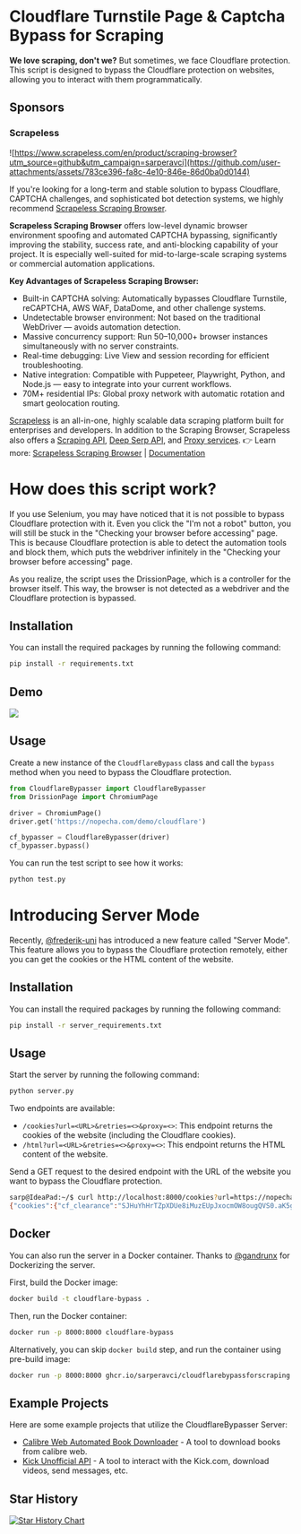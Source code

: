 # Cloudflare Turnstile Page & Captcha Bypass for Scraping

**We love scraping, don't we?** But sometimes, we face Cloudflare protection. This script is designed to bypass the Cloudflare protection on websites, allowing you to interact with them programmatically. 

## Sponsors

### Scrapeless

![https://www.scrapeless.com/en/product/scraping-browser?utm_source=github&utm_campaign=sarperavci](https://github.com/user-attachments/assets/783ce396-fa8c-4e10-846e-86d0ba0d0144)

If you're looking for a long-term and stable solution to bypass Cloudflare, CAPTCHA challenges, and sophisticated bot detection systems, we highly recommend [Scrapeless Scraping Browser](https://www.scrapeless.com/en/product/scraping-browser?utm_source=github&utm_campaign=sarperavci).

**Scrapeless Scraping Browser** offers low-level dynamic browser environment spoofing and automated CAPTCHA bypassing, significantly improving the stability, success rate, and anti-blocking capability of your project. It is especially well-suited for mid-to-large-scale scraping systems or commercial automation applications.

**Key Advantages of Scrapeless Scraping Browser:**
- Built-in CAPTCHA solving: Automatically bypasses Cloudflare Turnstile, reCAPTCHA, AWS WAF, DataDome, and other challenge systems.
- Undetectable browser environment: Not based on the traditional WebDriver — avoids automation detection.
- Massive concurrency support: Run 50–10,000+ browser instances simultaneously with no server constraints.
- Real-time debugging: Live View and session recording for efficient troubleshooting.
- Native integration: Compatible with Puppeteer, Playwright, Python, and Node.js — easy to integrate into your current workflows.
- 70M+ residential IPs: Global proxy network with automatic rotation and smart geolocation routing.

[Scrapeless](https://www.scrapeless.com/en?utm_source=github&utm_campaign=sarperavci) is an all-in-one, highly scalable data scraping platform built for enterprises and developers. In addition to the Scraping Browser, Scrapeless also offers a [Scraping API](https://www.scrapeless.com/en/product/scraping-api?utm_source=github&utm_campaign=sarperavci), [Deep Serp API](https://www.scrapeless.com/en/product/deep-serp-api?utm_source=github&utm_campaign=sarperavci), and [Proxy services](https://www.scrapeless.com/en/product/proxies?utm_source=github&utm_campaign=sarperavci).
👉 Learn more: [Scrapeless Scraping Browser](https://www.scrapeless.com/en/product/scraping-browser?utm_source=github&utm_campaign=sarperavci) | [Documentation](https://docs.scrapeless.com/en/scraping-browser/quickstart/introduction/?utm_source=github&utm_campaign=sarperavci)



# How does this script work?

If you use Selenium, you may have noticed that it is not possible to bypass Cloudflare protection with it. Even you click the "I'm not a robot" button, you will still be stuck in the "Checking your browser before accessing" page.
This is because Cloudflare protection is able to detect the automation tools and block them, which puts the webdriver infinitely in the "Checking your browser before accessing" page.

As you realize, the script uses the DrissionPage, which is a controller for the browser itself. This way, the browser is not detected as a webdriver and the Cloudflare protection is bypassed.


## Installation

You can install the required packages by running the following command:

```bash
pip install -r requirements.txt
```

## Demo
![](https://cdn.sarperavci.com/xWhiMOmD/vzJylR.gif)

## Usage

Create a new instance of the `CloudflareBypass` class and call the `bypass` method when you need to bypass the Cloudflare protection.

```python
from CloudflareBypasser import CloudflareBypasser
from DrissionPage import ChromiumPage

driver = ChromiumPage()
driver.get('https://nopecha.com/demo/cloudflare')

cf_bypasser = CloudflareBypasser(driver)
cf_bypasser.bypass()
```

You can run the test script to see how it works:

```bash
python test.py
```

# Introducing Server Mode

Recently, [@frederik-uni](https://github.com/frederik-uni) has introduced a new feature called "Server Mode". This feature allows you to bypass the Cloudflare protection remotely, either you can get the cookies or the HTML content of the website.

## Installation

You can install the required packages by running the following command:

```bash
pip install -r server_requirements.txt
```

## Usage

Start the server by running the following command:

```bash
python server.py
```

Two endpoints are available:

- `/cookies?url=<URL>&retries=<>&proxy=<>`: This endpoint returns the cookies of the website (including the Cloudflare cookies).
- `/html?url=<URL>&retries=<>&proxy=<>`: This endpoint returns the HTML content of the website.

Send a GET request to the desired endpoint with the URL of the website you want to bypass the Cloudflare protection.

```bash
sarp@IdeaPad:~/$ curl http://localhost:8000/cookies?url=https://nopecha.com/demo/cloudflare
{"cookies":{"cf_clearance":"SJHuYhHrTZpXDUe8iMuzEUpJxocmOW8ougQVS0.aK5g-1723665177-1.0.1.1-5_NOoP19LQZw4TQ4BLwJmtrXBoX8JbKF5ZqsAOxRNOnW2rmDUwv4hQ7BztnsOfB9DQ06xR5hR_hsg3n8xteUCw"},"user_agent":"Mozilla/5.0 (X11; Linux x86_64) AppleWebKit/537.36 (KHTML, like Gecko) Chrome/125.0.0.0 Safari/537.36"}
```

## Docker


You can also run the server in a Docker container. Thanks to [@gandrunx](https://github.com/gandrunx) for Dockerizing the server.

First, build the Docker image:

```bash
docker build -t cloudflare-bypass .
```

Then, run the Docker container:

```bash
docker run -p 8000:8000 cloudflare-bypass
```

Alternatively, you can skip `docker build` step, and run the container using pre-build image:
```bash
docker run -p 8000:8000 ghcr.io/sarperavci/cloudflarebypassforscraping:latest
```

## Example Projects

Here are some example projects that utilize the CloudflareBypasser Server:

- [Calibre Web Automated Book Downloader](https://github.com/calibrain/calibre-web-automated-book-downloader) - A tool to download books from calibre web.
- [Kick Unofficial API](https://github.com/sarperavci/kick-unofficial-api) - A tool to interact with the Kick.com, download videos, send messages, etc.

## Star History

<a href="https://star-history.com/#sarperavci/CloudflareBypassForScraping&Date">
 <picture>
   <source media="(prefers-color-scheme: dark)" srcset="https://api.star-history.com/svg?repos=sarperavci/CloudflareBypassForScraping&type=Date&theme=dark" />
   <source media="(prefers-color-scheme: light)" srcset="https://api.star-history.com/svg?repos=sarperavci/CloudflareBypassForScraping&type=Date" />
   <img alt="Star History Chart" src="https://api.star-history.com/svg?repos=sarperavci/CloudflareBypassForScraping&type=Date" />
 </picture>
</a>
